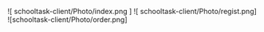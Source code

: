 ![
        schooltask-client/Photo/index.png
      ]
![ schooltask-client/Photo/regist.png]
![schooltask-client/Photo/order.png]
